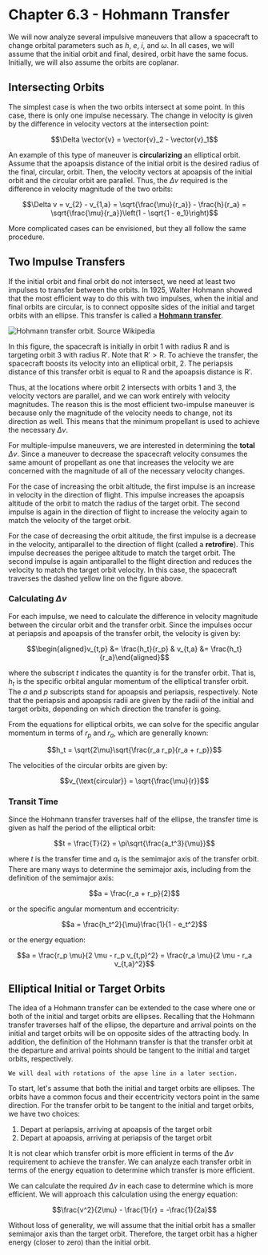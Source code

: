 # Chapter 6.3 - Hohmann Transfer

We will now analyze several impulsive maneuvers that allow a spacecraft to change orbital parameters such as $h$, $e$, $i$, and $\omega$. In all cases, we will assume that the initial orbit and final, desired, orbit have the same focus. Initially, we will also assume the orbits are coplanar.

## Intersecting Orbits

The simplest case is when the two orbits intersect at some point. In this case, there is only one impulse necessary. The change in velocity is given by the difference in velocity vectors at the intersection point:

$$\Delta \vector{v} = \vector{v}_2 - \vector{v}_1$$

An example of this type of maneuver is **circularizing** an elliptical orbit. Assume that the apoapsis distance of the initial orbit is the desired radius of the final, circular, orbit. Then, the velocity vectors at apoapsis of the initial orbit and the circular orbit are parallel. Thus, the $\Delta v$ required is the difference in velocity magnitude of the two orbits:

$$\Delta v = v_{2} - v_{1,a} = \sqrt{\frac{\mu}{r_a}} - \frac{h}{r_a} = \sqrt{\frac{\mu}{r_a}}\left(1 - \sqrt{1 - e_1}\right)$$

More complicated cases can be envisioned, but they all follow the same procedure.

## Two Impulse Transfers

If the initial orbit and final orbit do not intersect, we need at least two impulses to transfer between the orbits. In 1925, Walter Hohmann showed that the most efficient way to do this with two impulses, when the initial and final orbits are circular, is to connect opposite sides of the initial and target orbits with an ellipse. This transfer is called a [**Hohmann transfer**](https://en.wikipedia.org/wiki/Hohmann_transfer_orbit).

![Hohmann transfer orbit. Source [Wikipedia](https://en.wikipedia.org/wiki/File:Hohmann_transfer_orbit.svg)](../images/hohmann-transfer-orbit.svg)

In this figure, the spacecraft is initially in orbit 1 with radius $\mathsf{R}$ and is targeting orbit 3 with radius $\mathsf{R}'$. Note that $\mathsf{R}' > \mathsf{R}$. To achieve the transfer, the spacecraft boosts its velocity into an elliptical orbit, 2. The periapsis distance of this transfer orbit is equal to $\mathsf{R}$ and the apoapsis distance is $\mathsf{R}'$.

Thus, at the locations where orbit 2 intersects with orbits 1 and 3, the velocity vectors are parallel, and we can work entirely with velocity magnitudes. The reason this is the most efficient two-impulse maneuver is because only the magnitude of the velocity needs to change, not its direction as well. This means that the minimum propellant is used to achieve the necessary $\Delta v$.

For multiple-impulse maneuvers, we are interested in determining the **total** $\Delta v$. Since a maneuver to decrease the spacecraft velocity consumes the same amount of propellant as one that increases the velocity we are concerned with the magnitude of all of the necessary velocity changes.

For the case of increasing the orbit altitude, the first impulse is an increase in velocity in the direction of flight. This impulse increases the apoapsis altitude of the orbit to match the radius of the target orbit. The second impulse is again in the direction of flight to increase the velocity again to match the velocity of the target orbit.

For the case of decreasing the orbit altitude, the first impulse is a decrease in the velocity, antiparallel to the direction of flight (called a **retrofire**). This impulse decreases the perigee altitude to match the target orbit. The second impulse is again antiparallel to the flight direction and reduces the velocity to match the target orbit velocity. In this case, the spacecraft traverses the dashed yellow line on the figure above.

### Calculating $\Delta v$

For each impulse, we need to calculate the difference in velocity magnitude between the circular orbit and the transfer orbit. Since the impulses occur at periapsis and apoapsis of the transfer orbit, the velocity is given by:

$$\begin{aligned}v_{t,p} &= \frac{h_t}{r_p} & v_{t,a} &= \frac{h_t}{r_a}\end{aligned}$$

where the subscript $t$ indicates the quantity is for the transfer orbit. That is, $h_t$ is the specific orbital angular momentum of the elliptical transfer orbit. The $a$ and $p$ subscripts stand for apoapsis and periapsis, respectively. Note that the periapsis and apoapsis radii are given by the radii of the initial and target orbits, depending on which direction the transfer is going.

From the equations for elliptical orbits, we can solve for the specific angular momentum in terms of $r_p$ and $r_a$, which are generally known:

$$h_t = \sqrt{2\mu}\sqrt{\frac{r_a r_p}{r_a + r_p}}$$

The velocities of the circular orbits are given by:

$$v_{\text{circular}} = \sqrt{\frac{\mu}{r}}$$

### Transit Time

Since the Hohmann transfer traverses half of the ellipse, the transfer time is given as half the period of the elliptical orbit:

$$t = \frac{T}{2} = \pi\sqrt{\frac{a_t^3}{\mu}}$$

where $t$ is the transfer time and $a_t$ is the semimajor axis of the transfer orbit. There are many ways to determine the semimajor axis, including from the definition of the semimajor axis:

$$a = \frac{r_a + r_p}{2}$$

or the specific angular momentum and eccentricity:

$$a = \frac{h_t^2}{\mu}\frac{1}{1 - e_t^2}$$

or the energy equation:

$$a = \frac{r_p \mu}{2 \mu - r_p v_{t,p}^2} = \frac{r_a \mu}{2 \mu - r_a v_{t,a}^2}$$

## Elliptical Initial or Target Orbits

The idea of a Hohmann transfer can be extended to the case where one or both of the initial and target orbits are ellipses. Recalling that the Hohmann transfer traverses half of the ellipse, the departure and arrival points on the initial and target orbits will be on opposite sides of the attracting body. In addition, the definition of the Hohmann transfer is that the transfer orbit at the departure and arrival points should be tangent to the initial and target orbits, respectively.

```{margin}
We will deal with rotations of the apse line in a later section.
```

To start, let's assume that both the initial and target orbits are ellipses. The orbits have a common focus and their eccentricity vectors point in the same direction. For the transfer orbit to be tangent to the initial and target orbits, we have two choices:

1. Depart at periapsis, arriving at apoapsis of the target orbit
2. Depart at apoapsis, arriving at periapsis of the target orbit

It is not clear which transfer orbit is more efficient in terms of the $\Delta v$ requirement to achieve the transfer. We can analyze each transfer orbit in terms of the energy equation to determine which transfer is more efficient.

We can calculate the required $\Delta v$ in each case to determine which is more efficient. We will approach this calculation using the energy equation:

$$\frac{v^2}{2\mu} - \frac{1}{r} = -\frac{1}{2a}$$

Without loss of generality, we will assume that the initial orbit has a smaller semimajor axis than the target orbit. Therefore, the target orbit has a higher energy (closer to zero) than the initial orbit.

<!-- Let the subscripts $A$, $B$, and $t$ denote the initial, target, and transfer orbits, respectively. In addition, let the subscripts $a$ and $p$ denote apoapsis and periapsis of the initial and target orbits.

The $\Delta v$ for the first case is given by:

$$\Delta v_1 = \Delta v_{A\rightarrow t} + \Delta v_{t\rightarrow B}$$

where the two $\Delta v$ terms are given by:

$$\begin{aligned}\Delta v_{A\rightarrow t} &= v_{t,p} - v_{A,p} = \frac{h_t}{r_{A,p}} - \frac{h_A}{r_{A,p}} & \Delta v_{t\rightarrow B} &= v_{B,a} - v_{t,a} = \frac{h_B}{r_{B,a}} - \frac{h_t}{r_{B,a}}\end{aligned}$$

The specific angular momentum terms are given by:

$$\begin{aligned}h_A &= \sqrt{2 \mu}\sqrt{\frac{r_{A,p}r_{A,a}}{r_{A,a} + r_{A,p}}} & h_B &= \sqrt{2 \mu}\sqrt{\frac{r_{B,p}r_{B,a}}{r_{B,a} + r_{B,p}}} & h_t &= \sqrt{2 \mu}\sqrt{\frac{r_{A,p}r_{B,a}}{r_{B,a} + r_{A,p}}}\end{aligned}$$

The $\Delta v$ for the second case is given by:

$$\Delta v_2 = \Delta v_{A\rightarrow t} + \Delta v_{t\rightarrow B}$$

where the two $\Delta v$ terms are given by:

$$\begin{aligned}\Delta v_{A\rightarrow t} &= v_{t,p} - v_{A,a} = \frac{h_t}{r_{A,a}} - \frac{h_A}{r_{A,a}} & \Delta v_{t\rightarrow B} &= v_{B,p} - v_{t,a} = \frac{h_B}{r_{B,p}} - \frac{h_t}{r_{B,p}}\end{aligned}$$

The specific angular momentum terms for $A$ and $B$ are the same; the transfer orbit specific angular momentum is:

$$h_t = \sqrt{2 \mu}\sqrt{\frac{r_{A,a}r_{B,p}}{r_{B,p} + r_{A,a}}}$$

Conveniently, if we take the ratio $\Delta v_2 / \Delta v_1$, the $\sqrt{2\mu}$ term cancels out and the result is only dependent on the ratios $r_{A,a}/r_{A,p}$, $r_{B,a}/r_{B,p}$, and $r_{B,p}/r_{A,p}$. -->
